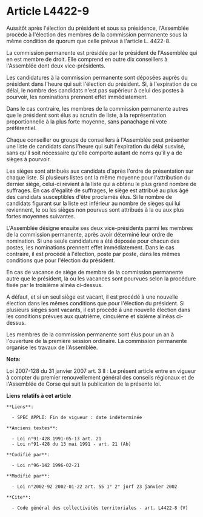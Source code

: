 # Article L4422-9

Aussitôt après l'élection du président et sous sa présidence, l'Assemblée procède à l'élection des membres de la commission
permanente sous la même condition de quorum que celle prévue à l'article L. 4422-8.

La commission permanente est présidée par le président de l'Assemblée qui en est membre de droit. Elle comprend en outre dix
conseillers à l'Assemblée dont deux vice-présidents.

Les candidatures à la commission permanente sont déposées auprès du président dans l'heure qui suit l'élection du président.
Si, à l'expiration de ce délai, le nombre des candidats n'est pas supérieur à celui des postes à pourvoir, les nominations
prennent effet immédiatement.

Dans le cas contraire, les membres de la commission permanente autres que le président sont élus au scrutin de liste, à la
représentation proportionnelle à la plus forte moyenne, sans panachage ni vote préférentiel.

Chaque conseiller ou groupe de conseillers à l'Assemblée peut présenter une liste de candidats dans l'heure qui suit
l'expiration du délai susvisé, sans qu'il soit nécessaire qu'elle comporte autant de noms qu'il y a de sièges à pourvoir.

Les sièges sont attribués aux candidats d'après l'ordre de présentation sur chaque liste. Si plusieurs listes ont la même
moyenne pour l'attribution du dernier siège, celui-ci revient à la liste qui a obtenu le plus grand nombre de suffrages. En
cas d'égalité de suffrages, le siège est attribué au plus âgé des candidats susceptibles d'être proclamés élus. Si le nombre
de candidats figurant sur la liste est inférieur au nombre de sièges qui lui reviennent, le ou les sièges non pourvus sont
attribués à la ou aux plus fortes moyennes suivantes.

L'Assemblée désigne ensuite ses deux vice-présidents parmi les membres de la commission permanente, après avoir déterminé
leur ordre de nomination. Si une seule candidature a été déposée pour chacun des postes, les nominations prennent effet
immédiatement. Dans le cas contraire, il est procédé à l'élection, poste par poste, dans les mêmes conditions que pour
l'élection du président.

En cas de vacance de siège de membre de la commission permanente autre que le président, la ou les vacances sont pourvues
selon la procédure fixée par le troisième alinéa ci-dessus.

A défaut, et si un seul siège est vacant, il est procédé à une nouvelle élection dans les mêmes conditions que pour
l'élection du président. Si plusieurs sièges sont vacants, il est procédé à une nouvelle élection dans les conditions prévues
aux quatrième, cinquième et sixième alinéas ci-dessus.

Les membres de la commission permanente sont élus pour un an à l'ouverture de la première session ordinaire. La commission
permanente organise les travaux de l'Assemblée.

**Nota:**

Loi 2007-128 du 31 janvier 2007 art. 3 II : Le présent article entre en vigueur à compter du premier renouvellement général
des conseils régionaux et de l'Assemblée de Corse qui suit la publication de la présente loi.

**Liens relatifs à cet article**

	**Liens**:

	  - SPEC_APPLI: Fin de vigueur : date indéterminée

	**Anciens textes**:

	  - Loi n°91-428 1991-05-13 art. 21
	  - Loi n°91-428 du 13 mai 1991 - art. 21 (Ab)

	**Codifié par**:

	  - Loi n°96-142 1996-02-21

	**Modifié par**:

	  - Loi n°2002-92 2002-01-22 art. 55 1° 2° jorf 23 janvier 2002

	**Cite**:

	  - Code général des collectivités territoriales - art. L4422-8 (V)
